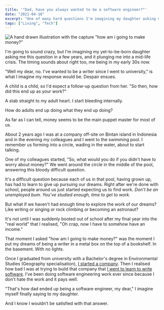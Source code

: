 ```yaml
---
title: '"Dad, have you always wanted to be a software engineer?"'
date: "2021-04-10"
excerpt: "One of many hard questions I'm imagining my daughter asking me in the future..."
tags: ["Living", "Tech"]
---
```


![A hand drawn illustration with the capture "how am i going to make money?"](/images/how-am-i-going-to-make-money-nickang.PNG)

I'm going to sound crazy, but I'm imagining my yet-to-be-born daughter asking me this question in a few years, and it plunging me into a mid-life crisis. The timing sounds about right too, me being in my early 30s now.

"Well my dear, no. I've wanted to be a writer since I went to university," is what I imagine my response would be. Despair ensues.

A child is a child, so I'd expect a follow-up question from her. "So then, how did this end up as your work?"

A stab straight to my adult heart. I start bleeding internally.

How do adults end up doing what they end up doing?

As far as I can tell, money seems to be the main puppet master for most of us.

About 2 years ago I was at a company off-site on Bintan island in Indonesia and in the evening my colleagues and I went to the swimming pool. I remember us forming into a circle, wading in the water, about to start talking.

One of my colleagues started, "So, what would you do if you didn't have to worry about money?" We went around the circle in the middle of the pool, answering this bloody difficult question.

It's a difficult question because each of us in that pool, having grown up, has had to learn to give up pursuing our dreams. Right after we're done with school, people around us just started expecting us to find work. *Don’t be an unemployed bum. You’ve studied enough, time to get to work.*

But what if we haven’t had enough time to explore the work of our dreams? Like writing or singing or rock climbing or becoming an astronaut?

It's not until I was suddenly booted out of school after my final year into the "real world" that I realised, "Oh crap, now I have to somehow have an income."

That moment I asked "how am I going to make money?" was the moment I put my dreams of being a writer in a metal box on the top of a bookshelf. In the basement. With no lights.

Once I graduated from university with a Bachelor's degree in Environmental Studies (Geography specialisation), [I started a company](/2016-03-12-hardware-startup-why-shelf/). Then I realised how bad I was at trying to build that company that [I went to learn to write software](/2016-08-15-entering-digital-jungle/). I’ve been doing software engineering work ever since because I don't hate the work and it pays well.

"That's how dad ended up being a software engineer, my dear," I imagine myself finally saying to my daughter.

And I know I wouldn’t be satisfied with that answer.